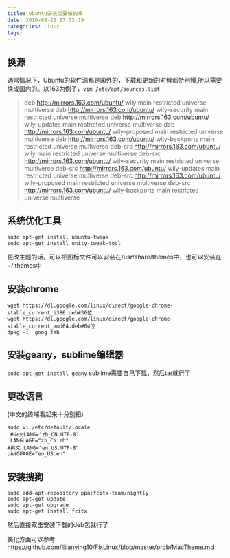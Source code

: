 ```yaml
---
title: Ubuntu安装后要做的事
date: 2016-08-21 17:52:19
categories: Linux
tags:
---
```


##  换源
通常情况下，Ubuntu的软件源都是国外的，下载和更新的时候都特别慢,所以需要换成国内的。以163为例子，`vim /etc/apt/sources.list`
>deb http://mirrors.163.com/ubuntu/ wily main restricted universe multiverse
deb http://mirrors.163.com/ubuntu/ wily-security main restricted universe multiverse
deb http://mirrors.163.com/ubuntu/ wily-updates main restricted universe multiverse
deb http://mirrors.163.com/ubuntu/ wily-proposed main restricted universe multiverse
deb http://mirrors.163.com/ubuntu/ wily-backports main restricted universe multiverse
deb-src http://mirrors.163.com/ubuntu/ wily main restricted universe multiverse
deb-src http://mirrors.163.com/ubuntu/ wily-security main restricted universe multiverse
deb-src http://mirrors.163.com/ubuntu/ wily-updates main restricted universe multiverse
deb-src http://mirrors.163.com/ubuntu/ wily-proposed main restricted universe multiverse
deb-src http://mirrors.163.com/ubuntu/ wily-backports main restricted universe multiverse

##  系统优化工具
```
sudo apt-get install ubuntu-tweak
sudo apt-get install unity-tweak-tool
```
更改主题的话。可以把图标文件可以安装在/usr/share/themes中，也可以安装在~/.themes中

##  安装chrome
```
wget https://dl.google.com/linux/direct/google-chrome-stable_current_i386.deb#36位
wget https://dl.google.com/linux/direct/google-chrome-stable_current_amd64.deb#64位
dpkg -i  goog tab
```
## 安装geany，sublime编辑器
`sudo apt-get install geany`
sublime需要自己下载，然后tar就行了

##  更改语言
(中文的终端看起来十分别扭)
```
sudo vi /etc/default/locale
 #中文LANG="zh_CN.UTF-8"
 LANGUAGE="zh_CN:zh"
#英文 LANG="en_US.UTF-8"
LANGUAGE="en_US:en"
```

## 安装搜狗
```
sudo add-apt-repository ppa:fcitx-team/nightly
sudo apt-get update
sudo apt-get upgrade
sudo apt-get install fcitx
```
然后直接双击安装下载的deb包就行了

美化方面可以参考https://github.com/lijianying10/FixLinux/blob/master/prob/MacTheme.md